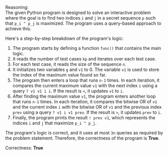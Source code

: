Reasoning:  
The given Python program is designed to solve an interactive problem where the goal is to find two indices `i` and `j` in a secret sequence `p` such that `p_i ^ p_j` is maximized. The program uses a query-based approach to achieve this.

Here's a step-by-step breakdown of the program's logic:

1.  The program starts by defining a function `func()` that contains the main logic.
2.  It reads the number of test cases `kp` and iterates over each test case.
3.  For each test case, it reads the size of the sequence `n`.
4.  It initializes two variables `g` and `v1` to 0. The variable `v1` is used to store the index of the maximum value found so far.
5.  The program then enters a loop that runs `n-1` times. In each iteration, it compares the current maximum value `v1` with the next index `i` using a query `? v1 v1 i i`. If the result is `<`, it updates `v1` to `i`.
6.  After finding the maximum value `v1`, the program enters another loop that runs `n-1` times. In each iteration, it compares the bitwise OR of `v1` and the current index `i` with the bitwise OR of `v1` and the previous index `prev` using a query `? v1 i v1 prev`. If the result is `>`, it updates `prev` to `i`.
7.  Finally, the program prints the result `! prev v1`, which represents the indices `i` and `j` that maximize `p_i ^ p_j`.

The program's logic is correct, and it uses at most `3n` queries as required by the problem statement. Therefore, the correctness of the program is **True**.

Correctness: **True**
